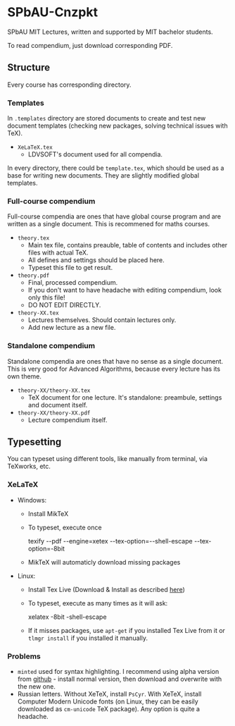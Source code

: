 # SPbAU-Cnzpkt

SPbAU MIT Lectures, written and supported by MIT bachelor students.

To read compendium, just download corresponding PDF.

## Structure

Every course has corresponding directory.

### Templates

In `.templates` directory are stored documents to create and test new document templates (checking new packages, solving technical issues with TeX).

* `XeLaTeX.tex`
  * LDVSOFT's document used for all compendia.

In every directory, there could be `template.tex`, which should be used as a base for writing new documents. They are slightly modified global templates.

### Full-course compendium

Full-course compendia are ones that have global course program and are written as a single document. This is recommened for maths courses.

* `theory.tex`
  * Main tex file, contains preauble, table of contents and includes other files with actual TeX.
  * All defines and settings should be placed here.
  * Typeset this file to get result.
* `theory.pdf`
  * Final, processed compendium.
  * If you don't want to have headache with editing compendium, look only this file!
  * DO NOT EDIT DIRECTLY.
* `theory-XX.tex`
  * Lectures themselves. Should contain lectures only.
  * Add new lecture as a new file.

### Standalone compendium

Standalone compendia are ones that have no sense as a single document. This is very good for Advanced Algorithms, because every lecture has its own theme.

* `theory-XX/theory-XX.tex`
  * TeX document for one lecture. It's standalone: preambule, settings and document itself.
* `theory-XX/theory-XX.pdf`
  * Lecture compendium itself.

## Typesetting

You can typeset using different tools, like manually from terminal, via TeXworks, etc.

### XeLaTeX

* Windows:
  * Install MikTeX
  * To typeset, execute once

    texify --pdf --engine=xetex --tex-option=--shell-escape --tex-option=-8bit <document>

  * MikTeX will automaticly download missing packages
* Linux: 
  * Install Tex Live (Download & Install as described [here](http://www.tug.org/texlive/debian.html))
  * To typeset, execute as many times as it will ask:

    xelatex -8bit -shell-escape <document>

  * If it misses packages, use `apt-get` if you installed Tex Live from it or `tlmgr install` if you installed it manually.

### Problems

* `minted` used for syntax highlighting. I recommend using alpha version from [github](https://github.com/gpoore/minted) - install normal version, then download and overwrite with the new one.
* Russian letters. Without XeTeX, install `PsCyr`. With XeTeX, install Computer Modern Unicode fonts (on Linux, they can be easily downloaded as `cm-unicode` TeX package). Any option is quite a headache. 
